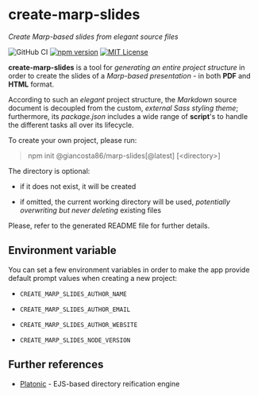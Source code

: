# create-marp-slides

_Create Marp-based slides from elegant source files_

![GitHub CI](https://github.com/giancosta86/create-marp-slides/actions/workflows/publish-to-npm.yml/badge.svg)
[![npm version](https://badge.fury.io/js/@giancosta86%2Fcreate-marp-slides.svg)](https://badge.fury.io/js/@giancosta86%2Fcreate-marp-slides)
[![MIT License](https://img.shields.io/badge/license-MIT-blue.svg?style=flat)](/LICENSE)

**create-marp-slides** is a tool for _generating an entire project structure_ in order to create the slides of a _Marp-based presentation_ - in both **PDF** and **HTML** format.

According to such an _elegant_ project structure, the _Markdown_ source document is decoupled from the custom, _external Sass styling theme_; furthermore, its _package.json_ includes a wide range of **script**'s to handle the different tasks all over its lifecycle.

To create your own project, please run:

> npm init @giancosta86/marp-slides[@latest] \[\<directory>]

The directory is optional:

- if it does not exist, it will be created

- if omitted, the current working directory will be used, _potentially overwriting but never deleting_ existing files

Please, refer to the generated README file for further details.

## Environment variable

You can set a few environment variables in order to make the app provide default prompt values when creating a new project:

- `CREATE_MARP_SLIDES_AUTHOR_NAME`

- `CREATE_MARP_SLIDES_AUTHOR_EMAIL`

- `CREATE_MARP_SLIDES_AUTHOR_WEBSITE`

- `CREATE_MARP_SLIDES_NODE_VERSION`

## Further references

- [Platonic](https://github.com/giancosta86/platonic) - EJS-based directory reification engine
